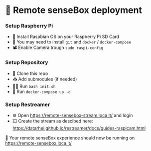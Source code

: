 # 🔭 Remote senseBox deployment

### Setup Raspberry Pi
- 💾 Install Raspbian OS on your Raspberry Pi SD Card
- 🐳 You may need to install `git` and `docker` / `docker-compose`
- 📽 Enable Camera trough `sudo raspi-config`

### Setup Repository
- 👯 Clone this repo
- 📥 Add submodules (if needed)
- 👩‍🔧 Run `bash init.sh`
- 🛫 Run `docker-compose up -d`

### Setup Restreamer
- ⚙️ Open https://remote-sensebox-stream.loca.lt/ and login
- 🎞 Create the stream as descibed here: https://datarhei.github.io/restreamer/docs/guides-raspicam.html


🚀 Your remote senseBox experience should now be running on https://remote-sensebox.loca.lt/
